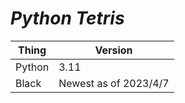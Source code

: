 # **_Python Tetris_**

| Thing       | Version              |
| ----------- | ---------------------|
| Python      | 3.11                 |
| Black       | Newest as of 2023/4/7|

